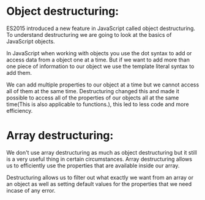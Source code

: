 # Object destructuring:
ES2015 introduced a new feature in JavaScript called object destructuring. To understand destructuring we are going to look at the basics of JavaScript objects.

In JavaScript when working with objects you use the dot syntax to add or access data from a object one at a time. But if we want to add more than one piece of information to our object we use the template literal syntax to add them.

We can add multiple properties to our object at a time but we cannot access all of them at the same time. Destructuring changed this and made it possible to access all of the properties of our objects all at the same time(This is also applicable to functions.), this led to less code and more efficiency.

# Array destructuring:
We don't use array destructuring as much as object destructuring but it still is a very useful thing in certain circumstances. Array destructuring allows us to efficiently use the properties that are available inside our array. 

Destructuring allows us to filter out what exactly we want from an array or an object as well as setting default values for the properties that we need incase of any error.
